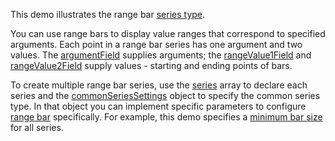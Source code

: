 This demo illustrates the range bar [series type](/Documentation/ApiReference/UI_Components/dxChart/Configuration/series/#type). 

You can use range bars to display value ranges that correspond to specified arguments. Each point in a range bar series has one argument and two values. The [argumentField](/Documentation/ApiReference/UI_Components/dxChart/Series_Types/RangeBarSeries/#argumentField) supplies arguments; the [rangeValue1Field](/Documentation/ApiReference/UI_Components/dxChart/Series_Types/RangeBarSeries/#rangeValue1Field) and [rangeValue2Field](/Documentation/ApiReference/UI_Components/dxChart/Series_Types/RangeBarSeries/#rangeValue2Field) supply values - starting and ending points of bars.

To create multiple range bar series, use the [series](/Documentation/ApiReference/UI_Components/dxChart/Configuration/series/) array to declare each series and the [commonSeriesSettings](/Documentation/ApiReference/UI_Components/dxChart/Configuration/commonSeriesSettings/) object to specify the common series type. In that object you can implement specific parameters to configure [range bar](/Documentation/ApiReference/UI_Components/dxChart/Series_Types/RangeBarSeries/) specifically. For example, this demo specifies a [minimum bar size](/Documentation/ApiReference/UI_Components/dxChart/Series_Types/RangeBarSeries/minBarSize/) for all series.
